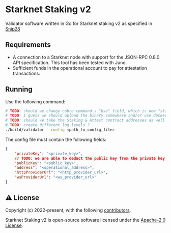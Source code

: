 # Starknet Staking v2
Validator software written in Go for Starknet staking v2 as specified in [Snip28](https://community.starknet.io/t/snip-28-staking-v2-proposal/115250)


## Requirements

- A connection to a Starknet node with support for the JSON-RPC 0.8.0 API specification. This tool has been tested with Juno.
- Sufficient funds in the operational account to pay for attestation transactions.


## Running

Use the following command:
```bash
# TODO: should we change cobra command's "Use" field, which is now "starknet-staking-v2" ?
# TODO: I guess we should upload the binary somewhere and/or use docker
# TODO: should we take the Staking & Attest contract addresses as well ?
# TODO: create different log levels ?
./build/validator --config <path_to_config_file>
```

The config file must contain the following fields:
```json
{
    "privateKey": "<private_key>",
    // TODO: we are able to deduct the public key from the private key, maybe remove it from the config
    "publicKey": "<public_key>",
    "address": "<operational_address>",
    "httpProviderUrl": "<http_provider_url>",
    "wsProviderUrl": "<ws_provider_url>"
}
```

## ⚠️ License

Copyright (c) 2022-present, with the following [contributors](https://github.com/NethermindEth/starknet-staking-v2/graphs/contributors).

Starknet Staking v2 is open-source software licensed under the [Apache-2.0 License](https://github.com/NethermindEth/starknet-staking-v2/blob/main/LICENSE).

